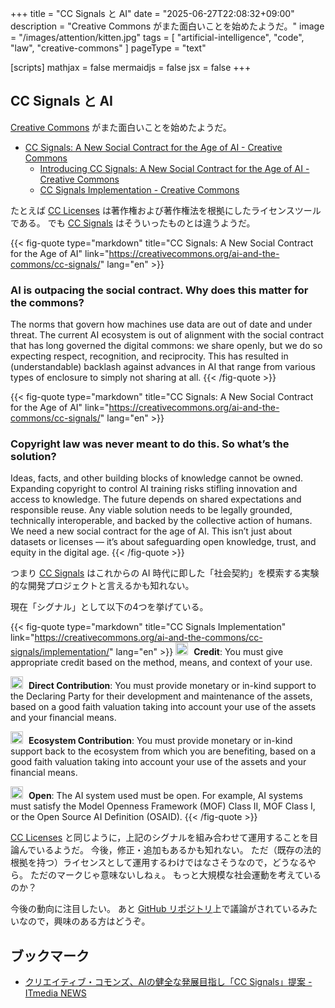 +++
title = "CC Signals と AI"
date =  "2025-06-27T22:08:32+09:00"
description = "Creative Commons がまた面白いことを始めたようだ。"
image = "/images/attention/kitten.jpg"
tags = [ "artificial-intelligence", "code", "law", "creative-commons" ]
pageType = "text"

[scripts]
  mathjax = false
  mermaidjs = false
  jsx = false
+++

## CC Signals と AI

[Creative Commons] がまた面白いことを始めたようだ。

- [CC Signals: A New Social Contract for the Age of AI - Creative Commons](https://creativecommons.org/ai-and-the-commons/cc-signals/)
  - [Introducing CC Signals: A New Social Contract for the Age of AI - Creative Commons](https://creativecommons.org/2025/06/25/introducing-cc-signals-a-new-social-contract-for-the-age-of-ai/)
  - [CC Signals Implementation - Creative Commons](https://creativecommons.org/ai-and-the-commons/cc-signals/implementation/)

たとえば [CC Licenses] は著作権および著作権法を根拠にしたライセンスツールである。
でも [CC Signals] はそういったものとは違うようだ。

{{< fig-quote type="markdown" title="CC Signals: A New Social Contract for the Age of AI" link="https://creativecommons.org/ai-and-the-commons/cc-signals/" lang="en"  >}}
### AI is outpacing the social contract. Why does this matter for the commons?

The norms that govern how machines use data are out of date and under threat. The current AI ecosystem is out of alignment with the social contract that has long governed the digital commons: we share openly, but we do so expecting respect, recognition, and reciprocity. This has resulted in (understandable) backlash against advances in AI that range from various types of enclosure to simply not sharing at all.
{{< /fig-quote >}}

{{< fig-quote type="markdown" title="CC Signals: A New Social Contract for the Age of AI" link="https://creativecommons.org/ai-and-the-commons/cc-signals/" lang="en"  >}}
### Copyright law was never meant to do this. So what’s the solution?

Ideas, facts, and other building blocks of knowledge cannot be owned. Expanding copyright to control AI training risks stifling innovation and access to knowledge. The future depends on shared expectations and responsible reuse. Any viable solution needs to be legally grounded, technically interoperable, and backed by the collective action of humans. We need a new social contract for the age of AI. This isn’t just about datasets or licenses — it’s about safeguarding open knowledge, trust, and equity in the digital age.
{{< /fig-quote >}}

つまり [CC Signals] はこれからの AI 時代に即した「社会契約」を模索する実験的な開発プロジェクトと言えるかも知れない。

現在「シグナル」として以下の4つを挙げている。

{{< fig-quote type="markdown" title="CC Signals Implementation" link="https://creativecommons.org/ai-and-the-commons/cc-signals/implementation/" lang="en" >}}
<img decoding="async" style="margin-right: 5px;" src="https://creativecommons.org/wp-content/uploads/2025/06/The-Suite-of-CC-Signals_1-e1750710313534.png" alt="" width="20px" height="20px" /> **Credit**: You must give appropriate credit based on the method, means, and context of your use.

<img decoding="async" style="margin-right: 5px;" src="https://creativecommons.org/wp-content/uploads/2025/06/The-Suite-of-CC-Signals_3-e1750710336871.png" alt="" width="20px" height="20px" /> **Direct Contribution**: You must provide monetary or in-kind support to the Declaring Party for their development and maintenance of the assets, based on a good faith valuation taking into account your use of the assets and your financial means.

<img decoding="async" style="margin-right: 5px;" src="https://creativecommons.org/wp-content/uploads/2025/06/The-Suite-of-CC-Signals_2-e1750710325526.png" alt="" width="20px" height="20px" /> **Ecosystem Contribution**: You must provide monetary or in-kind support back to the ecosystem from which you are benefiting, based on a good faith valuation taking into account your use of the assets and your financial means.

<img decoding="async" style="margin-right: 5px;" src="https://creativecommons.org/wp-content/uploads/2025/06/Screenshot-2025-06-23-170208-e1750712571450.png" alt="" width="20px" height="20px" /> **Open**: The AI system used must be open. For example, AI systems must satisfy the Model Openness Framework (MOF) Class II, MOF Class I, or the Open Source AI Definition (OSAID).
{{< /fig-quote >}}

[CC Licenses] と同じように，上記のシグナルを組み合わせて運用することを目論んでいるようだ。
今後，修正・追加もあるかも知れない。
ただ（既存の法的根拠を持つ）ライセンスとして運用するわけではなさそうなので，どうなるやら。
ただのマークじゃ意味ないしねぇ。
もっと大規模な社会運動を考えているのか？

今後の動向に注目したい。
あと [GitHub リポジトリ](https://github.com/creativecommons/cc-signals "creativecommons/cc-signals: CC signals is a framework for a simple pact between those stewarding data, and those reusing it for AI development. CC signals provide a set of shared ground rules for an AI ecosystem that is mutually beneficial.")上で議論がされているみたいなので，興味のある方はどうぞ。

## ブックマーク

- [クリエイティブ・コモンズ、AIの健全な発展目指し「CC Signals」提案 - ITmedia NEWS](https://www.itmedia.co.jp/news/articles/2506/27/news056.html)

[Creative Commons]: https://creativecommons.org/ "Creative Commons"
[CC Licenses]: https://creativecommons.org/share-your-work/cclicenses/ "About CC Licenses - Creative Commons"
[CC Signals]: https://creativecommons.org/ai-and-the-commons/cc-signals/ "CC Signals: A New Social Contract for the Age of AI - Creative Commons"
